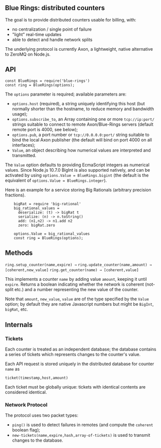 Blue Rings: distributed counters
--------------------------------

The goal is to provide distributed counters usable for billing, with:
- no centralization / single point of failure
- "light" real-time updates
- able to detect and handle network splits

The underlying protocol is currently Axon, a lightweight, native alternative to ZeroMQ on Node.js.

API
---

```
const BlueRings = require('blue-rings')
const ring = BlueRings(options);
```

The `options` parameter is required; available parameters are:
- `options.host` (required), a string uniquely identifying this host (but normally shorter than the hostname, to reduce memory and bandwidth usage);
- `options.subscribe_to`, an Array containing one or more `tcp://ip:port/` strings suitable to connect to remote Axon/Blue-Rings servers (default remote port is 4000, see below);
- `options.pub`, a port number or `tcp://0.0.0.0:port/` string suitable to bind the local Axon publisher (the default will bind on port 4000 on all interfaces);
- `Value`, an object describing how numerical values are interpreted and transmitted.

The `Value` option defaults to providing EcmaScript integers as numerical values. Since Node.js 10.7.0 BigInt is also supported natively, and can be activated by using `options.Value = BlueRings.bigint` (the default is the equivalent of `options.Value = BlueRings.integer`).

Here is an example for a service storing Big Rationals (arbitrary precision fractions).

```
    bigRat = require 'big-rational'
    big_rational_values =
      deserialize: (t) -> bigRat t
      serialize: (n) -> n.toString()
      add: (n1,n2) -> n1.add n2
      zero: bigRat.zero

    options.Value = big_rational_values
    const ring = BlueRings(options);
```

Methods
-------

`ring.setup_counter(name,expire) →`
`ring.update_counter(name,amount) → [coherent,new_value]`
`ring.get_counter(name) → [coherent,value]`

This implements a counter `name` by adding value `amount`, keeping it until `expire`. Returns a boolean indicating whether the network is coherent (not-split etc.) and a number representing the new value of the counter.

Note that `amount`, `new_value`, `value` are of the type specified by the `Value` option; by default they are native Javascript numbers but might be `BigInt`, `bigRat`, etc.

Internals
---------

### Tickets

Each counter is treated as an independent database; the database contains a series of tickets which represents changes to the counter's value.

Each API request is stored uniquely in the distributed database for counter `name` as

`ticket(timestamp,host,amount)`

Each ticket must be globally unique: tickets with identical contents are considered identical.

### Network Protocol

The protocol uses two packet types:
- `ping()` is used to detect failures in remotes (and compute the `coherent` boolean flag);
- `new-tickets(name,expire,hash,array-of-tickets)` is used to transmit changes to the database.
